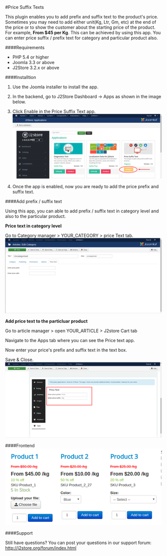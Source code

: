 #Price Suffix Texts

This plugin enables you to add prefix and suffix text to the product's price. Sometimes you may need to add either unit(Kg, Ltr, Gm, etc) at the end of the price or to show the customer about the starting price of the product. For example, **From $45 per Kg**. This can be achieved by using this app. You can enter price suffix / prefix text for category and particular product also.

####Requirements

* PHP 5.4 or higher
* Joomla 3.3 or above
* J2Store 3.2.x or above

####Installtion

1. Use the Joomla installer to install the app.

2. In the backend, go to J2Store Dashboard -> Apps as shown in the image below.

3. Click Enable in the Price Suffix Text app.
![](./assets/images/price_suffix_01.png)

4. Once the app is enabled, now you are ready to add the price prefix and suffix text.

####Add prefix / suffix text

Using this app, you can able to add prefix / suffix text in category level and also  to the particular product.

**Price text in category level**

Go to Category manager > YOUR_CATEGORY > price Text tab.
![](./assets/images/price_suffix_02.png)

**Add price text to the particluar product**

Go to article manager > open YOUR_ARTICLE > J2store Cart tab

Navigate to the Apps tab where you can see the Price text app.

Now enter your price's prefix and suffix text in the text box.

Save & Close.
![](./assets/images/price_suffix_03.png)

####Frontend
![](./assets/images/price_suffix_04.png)

####Support

Still have questions? You can post your questions in our support forum: http://j2store.org/forum/index.html


